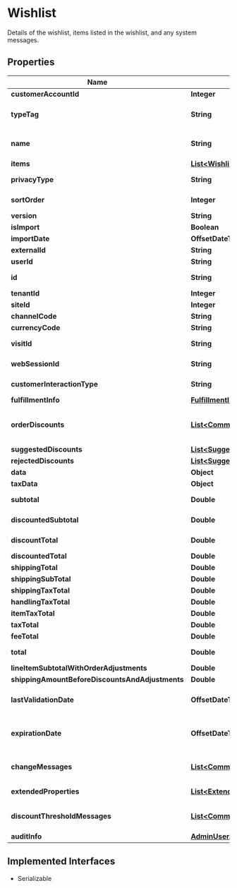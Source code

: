 

# Wishlist

Details of the wishlist, items listed in the wishlist, and any system messages.

## Properties

| Name | Type | Description | Notes |
|------------ | ------------- | ------------- | -------------|
|**customerAccountId** | **Integer** | Unique identifier of the customer account. |  [optional] |
|**typeTag** | **String** | Open-ended Wishlist type, e.g. giftlist, gift, wish, wishlist, wedding, baby.  If the merchant does not need this level of granularity this is always null. |  [optional] |
|**name** | **String** | Name of the list that is display or potentially shared (e.g. friends and family may view this description if the list is public and the list owner may see this description when viewing the list) |  [optional] |
|**items** | [**List&lt;WishlistItem&gt;**](WishlistItem.md) | List of items in the wishlist. |  [optional] |
|**privacyType** | **String** | Is the wishlist public, viewable only through a shared link, or private (only the owner of the list may view the wishlist)? |  [optional] |
|**sortOrder** | **Integer** | The wishlist sort order.  Useful for scenarios where there is a default wishlist and other wishlists or arbitrary ordering |  [optional] |
|**version** | **String** | Version for concurrency purposes |  [optional] |
|**isImport** | **Boolean** | Was this object imported from an external system? |  [optional] |
|**importDate** | **OffsetDateTime** | Date this item was imported |  [optional] |
|**externalId** | **String** | Id in an external system this item may have been imported from |  [optional] |
|**userId** | **String** | Unique identifier of the shopper who created the cart. |  [optional] |
|**id** | **String** | Unique identifier of the CommerceAggregate object (e.g. order, cart, wishlist, etc.). |  [optional] |
|**tenantId** | **Integer** | Unique identifier of the Tenant. |  [optional] |
|**siteId** | **Integer** | Unique identifier of the Site. |  [optional] |
|**channelCode** | **String** | Unique identifier of the channel for this item. |  [optional] |
|**currencyCode** | **String** | ISO Currency Code. Currently, only USD is supported. |  [optional] |
|**visitId** | **String** | Identifies the Visit ID that was current when the order was placed or when the cart was last updated. |  [optional] |
|**webSessionId** | **String** | Identifies the web session used to place the order or last update the cart. |  [optional] |
|**customerInteractionType** | **String** | Determines the interaction type that a customer will use to create this object.  Valid values are: Website, Store, Call, Unknown |  [optional] |
|**fulfillmentInfo** | [**FulfillmentInfo**](FulfillmentInfo.md) |  |  [optional] |
|**orderDiscounts** | [**List&lt;CommerceRuntimeAppliedDiscount&gt;**](CommerceRuntimeAppliedDiscount.md) | The discount that has been applied to the cart itself. If multiple discounts exist, this is the discount that the system applies because it offers the best savings for the shopper. This is a negative number. |  [optional] |
|**suggestedDiscounts** | [**List&lt;SuggestedDiscount&gt;**](SuggestedDiscount.md) |  |  [optional] |
|**rejectedDiscounts** | [**List&lt;SuggestedDiscount&gt;**](SuggestedDiscount.md) |  |  [optional] |
|**data** | **Object** | Custom data for a given vendor set within the commerce process. |  [optional] |
|**taxData** | **Object** | Storage for any additional/custom tax data. |  [optional] |
|**subtotal** | **Double** | Combined price for all cart items, including all selected options but excluding any discounts. |  [optional] |
|**discountedSubtotal** | **Double** | Combined price for all cart items, including all selected options as well as any discounts. |  [optional] |
|**discountTotal** | **Double** | Amount of the discounts applied to all items in the cart. This is a negative number.  This also includes the order level discounts. |  [optional] |
|**discountedTotal** | **Double** | Subtotal minus the discounted total |  [optional] |
|**shippingTotal** | **Double** | Shipping does not appear on cart. |  [optional] |
|**shippingSubTotal** | **Double** | Shipping total without discounts applied. |  [optional] |
|**shippingTaxTotal** | **Double** | Not implemented. Tax does not appear on cart. |  [optional] |
|**handlingTaxTotal** | **Double** | Total tax on handling |  [optional] |
|**itemTaxTotal** | **Double** | Not implemented. Tax does not appear on cart. |  [optional] |
|**taxTotal** | **Double** | Tax does not appear on cart. |  [optional] |
|**feeTotal** | **Double** | Not implemented. Total cost of fees for all items in the cart. |  [optional] |
|**total** | **Double** | Final total amount of the order including all discounts, shipping, and tax. |  [optional] |
|**lineItemSubtotalWithOrderAdjustments** | **Double** | Line Item Subtotals with Order Adjustments |  [optional] |
|**shippingAmountBeforeDiscountsAndAdjustments** | **Double** | Shipping Amount before discount and adjustments |  [optional] |
|**lastValidationDate** | **OffsetDateTime** | Occasionally the commerce runtime may validate that item/product names, descriptions, and prices have not changed.   If changed, it updates LastValidationDate. |  [optional] |
|**expirationDate** | **OffsetDateTime** | When the order will no longer be active. That is, the order is considered abandoned.   Orders of anonymous shoppers expire after 14 days of inactivity.   An order never expires for shoppers who are logged into their account.   Date in UTC Date/Time. |  [optional] |
|**changeMessages** | [**List&lt;CommerceRuntimeChangeMessage&gt;**](CommerceRuntimeChangeMessage.md) | List of messages displayed by the system based on the last cart action, for example, when a product price has changed or is out-of-stock. System-supplied and read-only. |  [optional] |
|**extendedProperties** | [**List&lt;ExtendedProperty&gt;**](ExtendedProperty.md) | Extra properties (key-value pairs) that extend the primary object. Think of this as a property bag of string keys and string values. |  [optional] |
|**discountThresholdMessages** | [**List&lt;CommerceRuntimeThresholdMessage&gt;**](CommerceRuntimeThresholdMessage.md) | List of Mozu.CommerceRuntime.Contracts.Commerce.ThresholdMessage objects that are valid for the current value of the cart/order. |  [optional] |
|**auditInfo** | [**AdminUserAuditInfo**](AdminUserAuditInfo.md) |  |  [optional] |


## Implemented Interfaces

* Serializable


